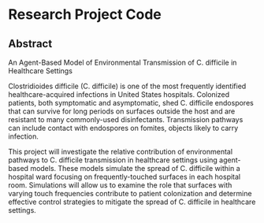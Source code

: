 # Research Project Code 


## Abstract

An Agent-Based Model of Environmental Transmission of C. difficile in Healthcare Settings

Clostridioides difficile (C. difficile) is one of the most frequently identified healthcare-acquired infections in United States hospitals. Colonized patients, both symptomatic and asymptomatic, shed C. difficile endospores that can survive for long periods on surfaces outside the host and are resistant to many commonly-used disinfectants. Transmission pathways can include contact with endospores on fomites, objects likely to carry infection. 

This project will investigate the relative contribution of environmental pathways to C. difficile transmission in healthcare settings using agent-based models. These models simulate the spread of C. difficile within a hospital ward focusing on frequently-touched surfaces in each hospital room. Simulations will allow us to examine the role that surfaces with varying touch frequencies contribute to patient colonization and determine effective control strategies to mitigate the spread of C. difficile in healthcare settings.

